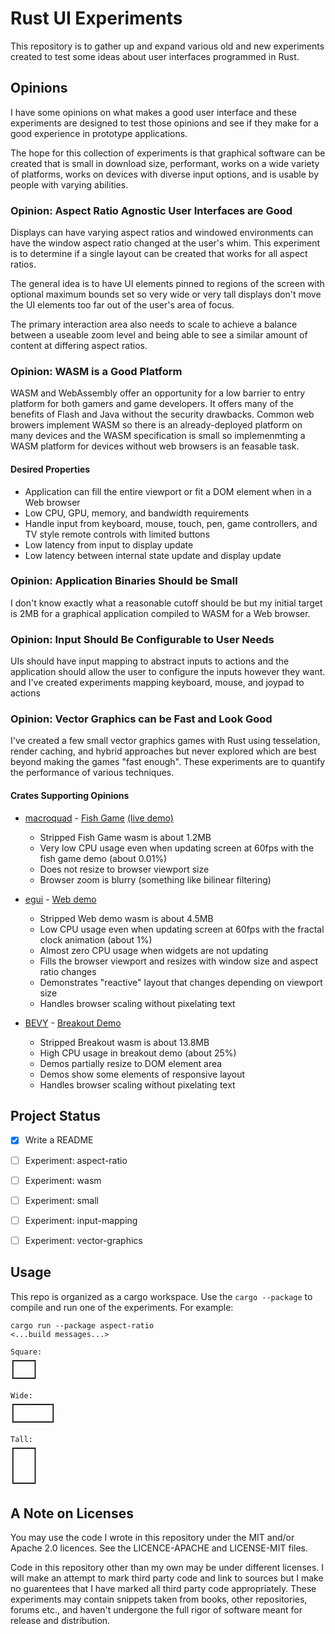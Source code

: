 # Rust UI Experiments
This repository is to gather up and expand various old and new experiments 
created to test some ideas about user interfaces programmed in Rust.


## Opinions

I have some opinions on what makes a good user interface and these experiments
are designed to test those opinions and see if they make for a good experience
in prototype applications.

The hope for this collection of experiments is that graphical software can be
created that is small in download size, performant, works on a wide variety of
platforms, works on devices with diverse input options, and is usable by people
with varying abilities.


### Opinion: Aspect Ratio Agnostic User Interfaces are Good
Displays can have varying aspect ratios and windowed environments can have the
window aspect ratio changed at the user's whim. This experiment is to determine
if a single layout can be created that works for all aspect ratios.

The general idea is to have UI elements pinned to regions of the screen with
optional maximum bounds set so very wide or very tall displays don't move
the UI elements too far out of the user's area of focus.

The primary interaction area also needs to scale to achieve a balance between a 
useable zoom level and being able to see a similar amount of content at 
differing aspect ratios.



### Opinion: WASM is a Good Platform
WASM and WebAssembly offer an opportunity for a low barrier to entry platform
for both gamers and game developers. It offers many of the benefits
of Flash and Java without the security drawbacks. Common web browers implement
WASM so there is an already-deployed platform on many devices and the WASM
specification is small so implemenmting a WASM platform for devices without 
web browsers is an feasable task.

#### Desired Properties
- Application can fill the entire viewport or fit a DOM element when in a Web browser
- Low CPU, GPU, memory, and bandwidth requirements
- Handle input from keyboard, mouse, touch, pen, game controllers, and TV style remote controls with limited buttons
- Low latency from input to display update
- Low latency between internal state update and display update



### Opinion: Application Binaries Should be Small
I don't know exactly what a reasonable cutoff should be but my initial target
is 2MB for a graphical application compiled to WASM for a Web browser.



### Opinion: Input Should Be Configurable to User Needs
UIs should have input mapping to abstract inputs to actions and the application
should allow the user to configure the inputs however they want.
and I've created experiments mapping keyboard, mouse, and joypad to actions



### Opinion: Vector Graphics can be Fast and Look Good
I've created a few small vector graphics games with Rust using 
tesselation, render caching, and hybrid approaches but never explored which are
best beyond making the games "fast enough". These experiments are to quantify 
the performance of various techniques.



#### Crates Supporting Opinions

- [macroquad](https://github.com/not-fl3/macroquad) - 
  [Fish Game](https://github.com/heroiclabs/fishgame-macroquad) 
  [(live demo)](https://fedorgames.itch.io/fish-game)
  - Stripped Fish Game wasm is about 1.2MB
  - Very low CPU usage even when updating screen at 60fps with the fish game demo (about 0.01%)
  - Does not resize to browser viewport size
  - Browser zoom is blurry (something like bilinear filtering)

- [egui](https://github.com/emilk/egui) - [Web demo](https://www.egui.rs/#demo)
  - Stripped Web demo wasm is about 4.5MB
  - Low CPU usage even when updating screen at 60fps with the fractal clock animation (about 1%)
  - Almost zero CPU usage when widgets are not updating
  - Fills the browser viewport and resizes with window size and aspect ratio changes
  - Demonstrates "reactive" layout that changes depending on viewport size
  - Handles browser scaling without pixelating text

- [BEVY](https://bevyengine.org/) - [Breakout Demo](https://bevyengine.org/examples/games/breakout/)
  - Stripped Breakout wasm is about 13.8MB
  - High CPU usage in breakout demo (about 25%)
  - Demos partially resize to DOM element area
  - Demos show some elements of responsive layout
  - Handles browser scaling without pixelating text



## Project Status
- [x] Write a README
- [ ] Experiment: aspect-ratio
- [ ] Experiment: wasm
- [ ] Experiment: small
- [ ] Experiment: input-mapping
- [ ] Experiment: vector-graphics



## Usage
This repo is organized as a cargo workspace. Use the `cargo --package` to
compile and run one of the experiments. For example:

~~~
cargo run --package aspect-ratio
<...build messages...>

Square:
┏━━━━┓
┃    ┃
┗━━━━┛

Wide:
┏━━━━━━━━┓
┃        ┃
┗━━━━━━━━┛

Tall:
┏━━━━┓
┃    ┃
┃    ┃
┃    ┃
┗━━━━┛
~~~


## A Note on Licenses
You may use the code I wrote in this repository under the MIT and/or 
Apache 2.0 licences. See the LICENCE-APACHE and LICENSE-MIT files.

Code in this repository other than my own may be under different licenses.
I will make an attempt to mark third party code and link to sources but
I make no guarentees that I have marked all third party code appropriately.
These experiments may contain snippets taken from books, other repositories, 
forums etc., and haven't undergone the full rigor of software meant for 
release and distribution.


